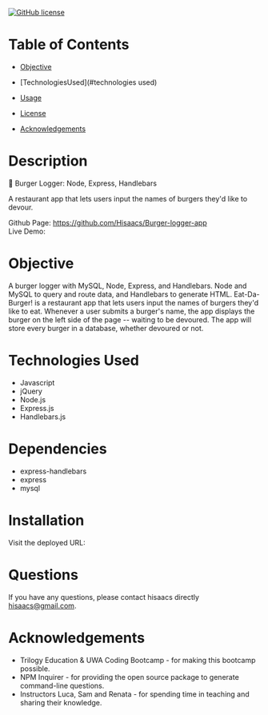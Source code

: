 
[![GitHub license](https://img.shields.io/badge/license-MIT-blue.svg)](https://github.com/hisaacs/README-Generator)

# Table of Contents

- [Objective](#objective)

- [TechnologiesUsed](#technologies used)

- [Usage](#usage)

- [License](#license)


- [Acknowledgements](#acknowledgements)


# Description
🍔 Burger Logger: Node, Express, Handlebars </br>

A restaurant app that lets users input the names of burgers they'd like to devour.

Github Page: https://github.com/Hisaacs/Burger-logger-app </br>
Live Demo: 

# Objective
A burger logger with MySQL, Node, Express, and Handlebars. Node and MySQL to query and route data, and Handlebars to generate HTML. Eat-Da-Burger! is a restaurant app that lets users input the names of burgers they'd like to eat. Whenever a user submits a burger's name, the app displays the burger on the left side of the page -- waiting to be devoured. The app will store every burger in a database, whether devoured or not.

# Technologies Used
* Javascript
* jQuery
* Node.js
* Express.js
* Handlebars.js

# Dependencies
* express-handlebars
* express
* mysql

# Installation
  Visit the deployed URL: 

# Questions

 If you have any questions, please contact hisaacs directly hisaacs@gmail.com.

# Acknowledgements

* Trilogy Education & UWA Coding Bootcamp - for making this bootcamp possible.
* NPM Inquirer - for providing the open source package to generate command-line questions.  
* Instructors Luca, Sam and Renata - for spending time in teaching and sharing their knowledge.
